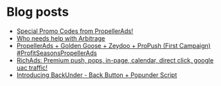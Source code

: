 # Blog posts
<!-- BLOG-POST-LIST:START -->
- [Special Promo Codes from PropellerAds!](https://afflift.com/f/threads/special-promo-codes-from-propellerads.10122/)
- [Who needs help with Arbitrage](https://afflift.com/f/threads/who-needs-help-with-arbitrage.10119/)
- [PropellerAds + Golden Goose + Zeydoo + ProPush &lpar;First Campaign&rpar; #ProfitSeasonsPropellerAds](https://afflift.com/f/threads/propellerads-golden-goose-zeydoo-propush-first-campaign-profitseasonspropellerads.10123/)
- [RichAds: Premium push, pops, in-page, calendar, direct click, google uac traffic!](https://afflift.com/f/threads/richads-premium-push-pops-in-page-calendar-direct-click-google-uac-traffic.991/)
- [Introducing BackUnder - Back Button + Popunder Script](https://afflift.com/f/threads/introducing-backunder-back-button-popunder-script.10073/)
<!-- BLOG-POST-LIST:END -->
